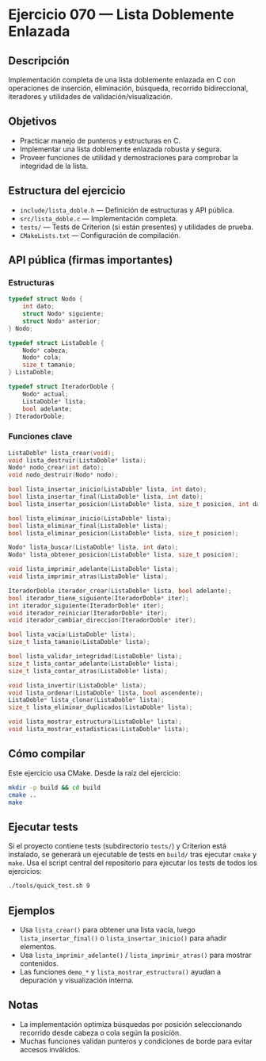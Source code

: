 # Ejercicio 070 — Lista Doblemente Enlazada

## Descripción

Implementación completa de una lista doblemente enlazada en C con operaciones de inserción, eliminación, búsqueda, recorrido bidireccional, iteradores y utilidades de validación/visualización.

## Objetivos

- Practicar manejo de punteros y estructuras en C.
- Implementar una lista doblemente enlazada robusta y segura.
- Proveer funciones de utilidad y demostraciones para comprobar la integridad de la lista.

## Estructura del ejercicio

- `include/lista_doble.h` — Definición de estructuras y API pública.
- `src/lista_doble.c` — Implementación completa.
- `tests/` — Tests de Criterion (si están presentes) y utilidades de prueba.
- `CMakeLists.txt` — Configuración de compilación.

## API pública (firmas importantes)

### Estructuras

```c
typedef struct Nodo {
    int dato;
    struct Nodo* siguiente;
    struct Nodo* anterior;
} Nodo;

typedef struct ListaDoble {
    Nodo* cabeza;
    Nodo* cola;
    size_t tamanio;
} ListaDoble;

typedef struct IteradorDoble {
    Nodo* actual;
    ListaDoble* lista;
    bool adelante;
} IteradorDoble;
```

### Funciones clave

```c
ListaDoble* lista_crear(void);
void lista_destruir(ListaDoble* lista);
Nodo* nodo_crear(int dato);
void nodo_destruir(Nodo* nodo);

bool lista_insertar_inicio(ListaDoble* lista, int dato);
bool lista_insertar_final(ListaDoble* lista, int dato);
bool lista_insertar_posicion(ListaDoble* lista, size_t posicion, int dato);

bool lista_eliminar_inicio(ListaDoble* lista);
bool lista_eliminar_final(ListaDoble* lista);
bool lista_eliminar_posicion(ListaDoble* lista, size_t posicion);

Nodo* lista_buscar(ListaDoble* lista, int dato);
Nodo* lista_obtener_posicion(ListaDoble* lista, size_t posicion);

void lista_imprimir_adelante(ListaDoble* lista);
void lista_imprimir_atras(ListaDoble* lista);

IteradorDoble iterador_crear(ListaDoble* lista, bool adelante);
bool iterador_tiene_siguiente(IteradorDoble* iter);
int iterador_siguiente(IteradorDoble* iter);
void iterador_reiniciar(IteradorDoble* iter);
void iterador_cambiar_direccion(IteradorDoble* iter);

bool lista_vacia(ListaDoble* lista);
size_t lista_tamanio(ListaDoble* lista);

bool lista_validar_integridad(ListaDoble* lista);
size_t lista_contar_adelante(ListaDoble* lista);
size_t lista_contar_atras(ListaDoble* lista);

void lista_invertir(ListaDoble* lista);
void lista_ordenar(ListaDoble* lista, bool ascendente);
ListaDoble* lista_clonar(ListaDoble* lista);
size_t lista_eliminar_duplicados(ListaDoble* lista);

void lista_mostrar_estructura(ListaDoble* lista);
void lista_mostrar_estadisticas(ListaDoble* lista);
```

## Cómo compilar

Este ejercicio usa CMake. Desde la raíz del ejercicio:

```bash
mkdir -p build && cd build
cmake ..
make
```

## Ejecutar tests

Si el proyecto contiene tests (subdirectorio `tests/`) y Criterion está instalado, se generará un ejecutable de tests en `build/` tras ejecutar `cmake` y `make`. Usa el script central del repositorio para ejecutar los tests de todos los ejercicios:

```bash
./tools/quick_test.sh 9
```

## Ejemplos

- Usa `lista_crear()` para obtener una lista vacía, luego `lista_insertar_final()` o `lista_insertar_inicio()` para añadir elementos.
- Usa `lista_imprimir_adelante()` / `lista_imprimir_atras()` para mostrar contenidos.
- Las funciones `demo_*` y `lista_mostrar_estructura()` ayudan a depuración y visualización interna.

## Notas

- La implementación optimiza búsquedas por posición seleccionando recorrido desde cabeza o cola según la posición.
- Muchas funciones validan punteros y condiciones de borde para evitar accesos inválidos.